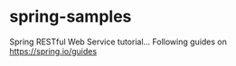 # spring-samples
Spring RESTful Web Service tutorial...
Following guides on https://spring.io/guides
